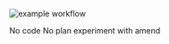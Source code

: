 ![example workflow](https://github.com/github/docs/actions/workflows/main.yml/badge.svg)

No code No plan
experiment with amend
